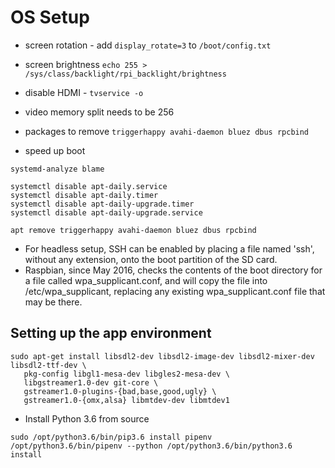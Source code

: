 # OS Setup 
* screen rotation - add `display_rotate=3` to `/boot/config.txt`
* screen brightness `echo 255 > /sys/class/backlight/rpi_backlight/brightness`
* disable HDMI - `tvservice -o`
* video memory split needs to be 256
* packages to remove `triggerhappy avahi-daemon bluez dbus rpcbind`

* speed up boot
```
systemd-analyze blame

systemctl disable apt-daily.service
systemctl disable apt-daily.timer
systemctl disable apt-daily-upgrade.timer
systemctl disable apt-daily-upgrade.service

apt remove triggerhappy avahi-daemon bluez dbus rpcbind
```

* For headless setup, SSH can be enabled by placing a file named 'ssh', without any extension, onto the boot partition of the SD card.
* Raspbian, since May 2016, checks the contents of the boot directory for a file called wpa_supplicant.conf, and will copy the file into /etc/wpa_supplicant, replacing any existing wpa_supplicant.conf file that may be there.

## Setting up the app environment

```
sudo apt-get install libsdl2-dev libsdl2-image-dev libsdl2-mixer-dev libsdl2-ttf-dev \
   pkg-config libgl1-mesa-dev libgles2-mesa-dev \
   libgstreamer1.0-dev git-core \
   gstreamer1.0-plugins-{bad,base,good,ugly} \
   gstreamer1.0-{omx,alsa} libmtdev-dev libmtdev1
```

* Install Python 3.6 from source

```
sudo /opt/python3.6/bin/pip3.6 install pipenv
/opt/python3.6/bin/pipenv --python /opt/python3.6/bin/python3.6 install
```

